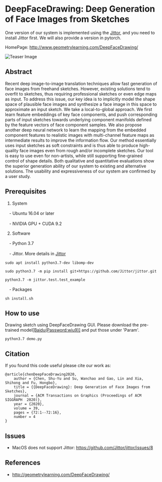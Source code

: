 # DeepFaceDrawing: Deep Generation of Face Images from Sketches

One version of our system is implemented using the <a href="https://github.com/Jittor/Jittor" target="_blank">Jittor</a>, and you need to install Jittor first. We will also provide a version in pytorch.

HomePage: <a href="http://www.geometrylearning.com/DeepFaceDrawing/" target="_blank">http://www.geometrylearning.com/DeepFaceDrawing/</a>

![Teaser Image](images/teaser.jpg)

## Abstract
Recent deep image-to-image translation techniques allow fast generation of face images from freehand sketches. However, existing solutions tend to overfit to sketches, thus requiring professional sketches or even edge maps as input. To address this issue, our key idea is to implicitly model the shape space of plausible face images and synthesize a face image in this space to approximate an input sketch. We take a local-to-global approach. We first learn feature embeddings of key face components, and push corresponding parts of input sketches towards underlying component manifolds defined by the feature vectors of face component samples. We also propose another deep neural network to learn the mapping from the embedded component features to realistic images with multi-channel feature maps as intermediate results to improve the information flow. Our method essentially uses input sketches as soft constraints and is thus able to produce high-quality face images even from rough and/or incomplete sketches. Our tool is easy to use even for non-artists, while still supporting fine-grained control of shape details. Both qualitative and quantitative evaluations show the superior generation ability of our system to existing and alternative solutions. The usability and expressiveness of our system are confirmed by a user study.

## Prerequisites

1. System

　- Ubuntu 16.04 or later

　- NVIDIA GPU + CUDA 9.2 

2. Software

　- Python 3.7

　- Jittor. More details in <a href="https://github.com/Jittor/Jittor" target="_blank">Jittor</a>

  ```
  sudo apt install python3.7-dev libomp-dev

  sudo python3.7 -m pip install git+https://github.com/Jittor/jittor.git

  python3.7 -m jittor.test.test_example
  ```

　- Packages

  ```
  sh install.sh
  ```

## How to use

Drawing sketch using DeepFaceDrawing GUI. Please download the pre-trained model<a href="https://pan.baidu.com/s/1f1S9t4T5X5J0CDZ7AqTfMg 
" target="_blank">[Baidu(Password:wiu9)]</a> and put those under 'Param'.

  ```
  python3.7 demo.py
  ```

## Citation

If you found this code useful please cite our work as:

    @article{chenDeepFaceDrawing2020,
        author = {Chen, Shu-Yu and Su, Wanchao and Gao, Lin and Xia, Shihong and Fu, Hongbo},
        title = {{DeepFaceDrawing}: Deep Generation of Face Images from Sketches},
        journal = {ACM Transactions on Graphics (Proceedings of ACM SIGGRAPH  2020)},
        year = {2020},
        volume = 39,
        pages = {72:1--72:16},
        number = 4
    }
    
## Issues
* MacOS does not support Jittor: https://github.com/Jittor/jittor/issues/8

## References
* http://geometrylearning.com/DeepFaceDrawing/
